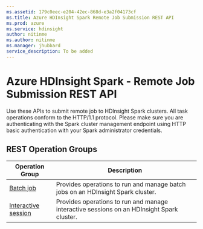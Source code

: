```yaml
---
ms.assetid: 179c0eec-e204-42ec-868d-e3a2f04173cf
ms.title: Azure HDInsight Spark Remote Job Submission REST API
ms.prod: azure
ms.service: hdinsight
author: nitinme
ms.author: nitinme
ms.manager: jhubbard
service_description: To be added
---
```



# Azure HDInsight Spark - Remote Job Submission REST API

Use these APIs to submit remote job to HDInsight Spark clusters. All task operations conform to the HTTP/1.1 protocol. Please make sure you are authenticating with the Spark cluster management endpoint using HTTP basic authentication with your Spark administrator credentials. 

## REST Operation Groups

| Operation Group | Description |
|-----------------|-------------|
|[Batch job](hdinsight-spark-batch-job.md)| Provides operations to run and manage batch jobs on an HDInsight Spark cluster. |
|[Interactive session](hdinsight-spark-interactive-session.md) | Provides operations to run and manage interactive sessions on an HDInsight Spark cluster. |